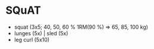 # SQuAT
* squat (3x5; 40, 50, 60 % 1RM(90 %) => 65, 85, 100 kg)
* lunges (5x) | sled (5x)
* leg curl (5x10)
